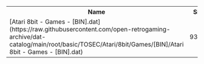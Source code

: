 <table>
<tr><th>Name</th><th>Size</th></tr>
<tr><td>
[Atari 8bit - Games - [BIN].dat](https://raw.githubusercontent.com/open-retrogaming-archive/dat-catalog/main/root/basic/TOSEC/Atari/8bit/Games/[BIN]/Atari 8bit - Games - [BIN].dat)
</td><td>93867</td></tr>
</table>
